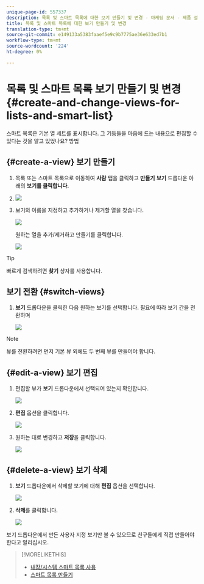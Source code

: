```yaml
---
unique-page-id: 557337
description: 목록 및 스마트 목록에 대한 보기 만들기 및 변경 - 마케팅 문서 - 제품 설명서
title: 목록 및 스마트 목록에 대한 보기 만들기 및 변경
translation-type: tm+mt
source-git-commit: e149133a5383faaef5e9c9b7775ae36e633ed7b1
workflow-type: tm+mt
source-wordcount: '224'
ht-degree: 0%

---
```



# 목록 및 스마트 목록 보기 만들기 및 변경 {#create-and-change-views-for-lists-and-smart-list}

스마트 목록은 기본 열 세트를 표시합니다. 그 기둥들을 마음에 드는 내용으로 편집할 수 있다는 것을 알고 있었나요? 방법

## {#create-a-view} 보기 만들기

1. 목록 또는 스마트 목록으로 이동하여 **사람** 탭을 클릭하고 **만들기** **보기** 드롭다운 아래의 **보기를 클릭합니다.**
1. ![](assets/smartlist-createview.png)

1. 보기의 이름을 지정하고 추가하거나 제거할 열을 찾습니다.

   ![](assets/image2014-9-12-11-3a23-3a53.png)

   원하는 열을 추가/제거하고 만들기를 클릭합니다.

   ![](assets/image2014-9-12-11-3a24-3a7.png)

>[!TIP]
>
>빠르게 검색하려면 **찾기** 상자를 사용합니다.

## 보기 전환 {#switch-views}

1. **보기** 드롭다운을 클릭한 다음 원하는 보기를 선택합니다. 필요에 따라 보기 간을 전환하며

   ![](assets/smartlist-customviewchoose.png)

>[!NOTE]
>
> 뷰를 전환하려면 먼저 기본 뷰 외에도 두 번째 뷰를 만들어야 합니다.

## {#edit-a-view} 보기 편집

1. 편집할 뷰가 **보기** 드롭다운에서 선택되어 있는지 확인합니다.

   ![](assets/smartlist-customviewchoose.png)

1. **편집** 옵션을 클릭합니다.

   ![](assets/smartlist-editcustomview.png)

1. 원하는 대로 변경하고 **저장**&#x200B;을 클릭합니다.

   ![](assets/image2014-9-12-11-3a27-3a19.png)



## {#delete-a-view} 보기 삭제

1. **보기** 드롭다운에서 삭제할 보기에 대해 **편집** 옵션을 선택합니다.

   ![](assets/smartlist-editcustomview.png)

1. **삭제**&#x200B;를 클릭합니다.

   ![](assets/image2014-9-12-11-3a27-3a39.png)

보기 드롭다운에서 만든 사용자 지정 보기만 볼 수 있으므로 친구들에게 직접 만들어야 한다고 알리십시오.

>[!MORELIKETHIS]
>
>* [내장/시스템 스마트 목록 사용](use-built-in-system-smart-lists.md)
>* [스마트 목록 만들기](../../../../product-docs/core-marketo-concepts/smart-lists-and-static-lists/creating-a-smart-list/create-a-smart-list.md)

>



